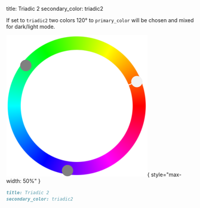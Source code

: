 title: Triadic 2
secondary_color: triadic2

If set to `triadic2` two colors 120° to `primary_color` will be chosen and mixed for dark/light mode.

![](../../../img/sc_triadic.svg){ style="max-width: 50%" }

```markdown
title: Triadic 2
secondary_color: triadic2
```
